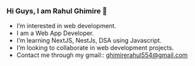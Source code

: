### Hi Guys, I am Rahul Ghimire 👋

-  I’m interested in web development.
-  I am a Web App Developer.
- I’m learning NextJS, NestJs, DSA using Javascript.
- I’m looking to collaborate in web development projects.
- Contact me through my gmail:: ghimirerahul554@gmail.com


